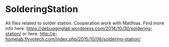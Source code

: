 # SolderingStation
All files related to solder station. Cooperation work with Matthias.
Find more info here:
https://debugginglab.wordpress.com/2014/10/30/soldering-station/
or here:
http://e-homelab.flyvotech.com/index.php/2015/10/06/soldering-station/


